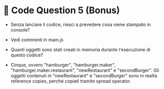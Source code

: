 # 🎯 Code Question 5 (Bonus)

+ Senza lanciare il codice, riesci a prevedere cosa viene stampato in console?
- Vedi commenti in main.js

+ Quanti oggetti sono stati creati in memoria durante l'esecuzione di questo codice?
- Cinque, ovvero "hamburger", "hamburger.maker", "hamburger.maker.restaurant", "newRestaurant" e "secondBurger". Gli oggetti contenuti in "newRestaurant" e "secondBurger" sono in realtà reference copies, perché copiati tramite spread operator.